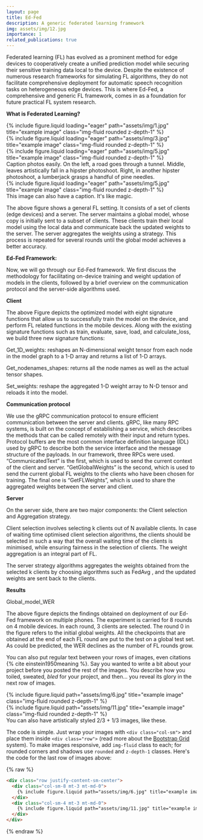 ```yaml
---
layout: page
title: Ed-Fed
description: A generic federated learning framework
img: assets/img/12.jpg
importance: 1
related_publications: true
---
```


Federated learning (FL) has evolved as a prominent method for edge devices to cooperatively create a unified prediction model while securing their sensitive training data local to the device. Despite the existence of numerous research frameworks for simulating FL algorithms, they do not facilitate comprehensive deployment for automatic speech recognition tasks on heterogeneous edge devices. This is where Ed-Fed, a comprehensive and generic FL framework, comes in as a foundation for future practical FL system research.

**What is Federated Learning?**

<div class="row">
    <div class="col-sm mt-3 mt-md-0">
        {% include figure.liquid loading="eager" path="assets/img/1.jpg" title="example image" class="img-fluid rounded z-depth-1" %}
    </div>
    <div class="col-sm mt-3 mt-md-0">
        {% include figure.liquid loading="eager" path="assets/img/3.jpg" title="example image" class="img-fluid rounded z-depth-1" %}
    </div>
    <div class="col-sm mt-3 mt-md-0">
        {% include figure.liquid loading="eager" path="assets/img/5.jpg" title="example image" class="img-fluid rounded z-depth-1" %}
    </div>
</div>
<div class="caption">
    Caption photos easily. On the left, a road goes through a tunnel. Middle, leaves artistically fall in a hipster photoshoot. Right, in another hipster photoshoot, a lumberjack grasps a handful of pine needles.
</div>
<div class="row">
    <div class="col-sm mt-3 mt-md-0">
        {% include figure.liquid loading="eager" path="assets/img/5.jpg" title="example image" class="img-fluid rounded z-depth-1" %}
    </div>
</div>
<div class="caption">
    This image can also have a caption. It's like magic.
</div>

The above figure shows a general FL setting. It consists of a set of clients (edge devices) and a server. The server maintains a global model, whose copy is initially sent to a subset of clients. These clients train their local model using the local data and communicate back the updated weights to the server. The server aggregates the weights using a strategy. This process is repeated for several rounds until the global model achieves a better accuracy.

**Ed-Fed Framework:**

Now, we will go through our Ed-Fed framework. We first discuss the methodology for facilitating on-device training and weight updation of models in the clients, followed by a brief overview on the communication protocol and the server-side algorithms used.

**Client**

The above Figure depicts the optimized model with eight signature functions that allow us to successfully train the model on the device, and perform FL related functions in the mobile devices. Along with the existing signature functions such as train, evaluate, save, load, and calculate_loss, we build three new signature functions:

Get_1D_weights: reshapes an N-dimensional weight tensor from each node in the model graph to a 1-D array and returns a list of 1-D arrays.

Get_nodenames_shapes: returns all the node names as well as the actual tensor shapes.

Set_weights: reshape the aggregated 1-D weight array to N-D tensor and reloads it into the model.

**Communication protocol**

We use the gRPC communication protocol to ensure efficient communication between the server and clients. gRPC, like many RPC systems, is built on the concept of establishing a service, which describes the methods that can be called remotely with their input and return types. Protocol buffers are the most common interface definition language (IDL) used by gRPC to describe both the service interface and the message structure of the payloads. In our framework, three RPCs were used. “CommunicatedText” is the first, which is used to send the current context of the client and server. “GetGlobalWeights” is the second, which is used to send the current global FL weights to the clients who have been chosen for training. The final one is “GetFLWeights”, which is used to share the aggregated weights between the server and client.

**Server**

On the server side, there are two major components: the Client selection and Aggregation strategy.

Client selection involves selecting k clients out of N available clients. In case of waiting time optimised client selection algorithms, the clients should be selected in such a way that the overall waiting time of the clients is minimised, while ensuring fairness in the selection of clients. The weight aggregation is an integral part of FL.

The server strategy algorithms aggregates the weights obtained from the selected k clients by choosing algorithms such as FedAvg , and the updated weights are sent back to the clients.

**Results**

Global_model_WER

The above figure depicts the findings obtained on deployment of our Ed-Fed framework on multiple phones. The experiment is carried for 8 rounds on 4 mobile devices. In each round, 3 clients are selected. The round 0 in the figure refers to the initial global weights. All the checkpoints that are obtained at the end of each FL round are put to the test on a global test set. As could be predicted, the WER declines as the number of FL rounds grow.






You can also put regular text between your rows of images, even citations {% cite einstein1950meaning %}.
Say you wanted to write a bit about your project before you posted the rest of the images.
You describe how you toiled, sweated, _bled_ for your project, and then... you reveal its glory in the next row of images.

<div class="row justify-content-sm-center">
    <div class="col-sm-8 mt-3 mt-md-0">
        {% include figure.liquid path="assets/img/6.jpg" title="example image" class="img-fluid rounded z-depth-1" %}
    </div>
    <div class="col-sm-4 mt-3 mt-md-0">
        {% include figure.liquid path="assets/img/11.jpg" title="example image" class="img-fluid rounded z-depth-1" %}
    </div>
</div>
<div class="caption">
    You can also have artistically styled 2/3 + 1/3 images, like these.
</div>

The code is simple.
Just wrap your images with `<div class="col-sm">` and place them inside `<div class="row">` (read more about the <a href="https://getbootstrap.com/docs/4.4/layout/grid/">Bootstrap Grid</a> system).
To make images responsive, add `img-fluid` class to each; for rounded corners and shadows use `rounded` and `z-depth-1` classes.
Here's the code for the last row of images above:

{% raw %}

```html
<div class="row justify-content-sm-center">
  <div class="col-sm-8 mt-3 mt-md-0">
    {% include figure.liquid path="assets/img/6.jpg" title="example image" class="img-fluid rounded z-depth-1" %}
  </div>
  <div class="col-sm-4 mt-3 mt-md-0">
    {% include figure.liquid path="assets/img/11.jpg" title="example image" class="img-fluid rounded z-depth-1" %}
  </div>
</div>
```

{% endraw %}
